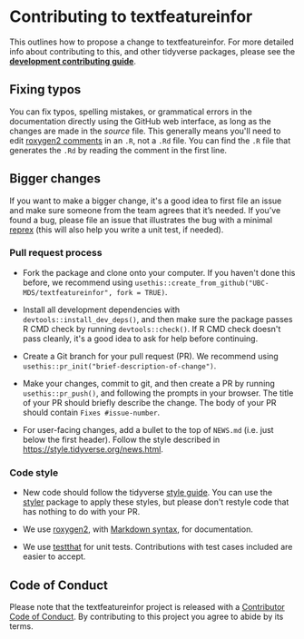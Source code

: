# Contributing to textfeatureinfor

This outlines how to propose a change to textfeatureinfor. 
For more detailed info about contributing to this, and other tidyverse packages, please see the
[**development contributing guide**](https://rstd.io/tidy-contrib). 

## Fixing typos

You can fix typos, spelling mistakes, or grammatical errors in the documentation directly using the GitHub web interface, as long as the changes are made in the _source_ file. 
This generally means you'll need to edit [roxygen2 comments](https://roxygen2.r-lib.org/articles/roxygen2.html) in an `.R`, not a `.Rd` file. 
You can find the `.R` file that generates the `.Rd` by reading the comment in the first line.

## Bigger changes

If you want to make a bigger change, it's a good idea to first file an issue and make sure someone from the team agrees that it’s needed. 
If you’ve found a bug, please file an issue that illustrates the bug with a minimal 
[reprex](https://www.tidyverse.org/help/#reprex) (this will also help you write a unit test, if needed).

### Pull request process

*   Fork the package and clone onto your computer. If you haven't done this before, we recommend using `usethis::create_from_github("UBC-MDS/textfeatureinfor", fork = TRUE)`.

*   Install all development dependencies with `devtools::install_dev_deps()`, and then make sure the package passes R CMD check by running `devtools::check()`. 
    If R CMD check doesn't pass cleanly, it's a good idea to ask for help before continuing. 
*   Create a Git branch for your pull request (PR). We recommend using `usethis::pr_init("brief-description-of-change")`.

*   Make your changes, commit to git, and then create a PR by running `usethis::pr_push()`, and following the prompts in your browser.
    The title of your PR should briefly describe the change.
    The body of your PR should contain `Fixes #issue-number`.

*  For user-facing changes, add a bullet to the top of `NEWS.md` (i.e. just below the first header). Follow the style described in <https://style.tidyverse.org/news.html>.

### Code style

*   New code should follow the tidyverse [style guide](https://style.tidyverse.org). 
    You can use the [styler](https://CRAN.R-project.org/package=styler) package to apply these styles, but please don't restyle code that has nothing to do with your PR.  

*  We use [roxygen2](https://cran.r-project.org/package=roxygen2), with [Markdown syntax](https://cran.r-project.org/web/packages/roxygen2/vignettes/rd-formatting.html), for documentation.  

*  We use [testthat](https://cran.r-project.org/package=testthat) for unit tests. 
   Contributions with test cases included are easier to accept.  

## Code of Conduct

Please note that the textfeatureinfor project is released with a
[Contributor Code of Conduct](CODE_OF_CONDUCT.md). By contributing to this
project you agree to abide by its terms.

